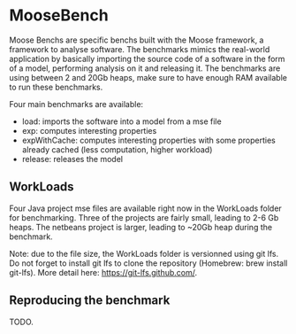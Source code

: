 # MooseBench

Moose Benchs are specific benchs built with the Moose framework, a framework to analyse software. The benchmarks mimics the real-world application by basically importing the source code of a software in the form of a model, performing analysis on it and releasing it. The benchmarks are using between 2 and 20Gb heaps, make sure to have enough RAM available to run these benchmarks.

Four main benchmarks are available:
- load: imports the software into a model from a mse file
- exp: computes interesting properties
- expWithCache: computes interesting properties with some properties already cached (less computation, higher workload)
- release: releases the model

## WorkLoads

Four Java project mse files are available right now in the WorkLoads folder for benchmarking. Three of the projects are fairly small, leading to 2-6 Gb heaps. The netbeans project is larger, leading to ~20Gb heap during the benchmark.

Note: due to the file size, the WorkLoads folder is versionned using git lfs. Do not forget to install git lfs to clone the repository (Homebrew: brew install git-lfs). More detail here: https://git-lfs.github.com/.

## Reproducing the benchmark

TODO.

